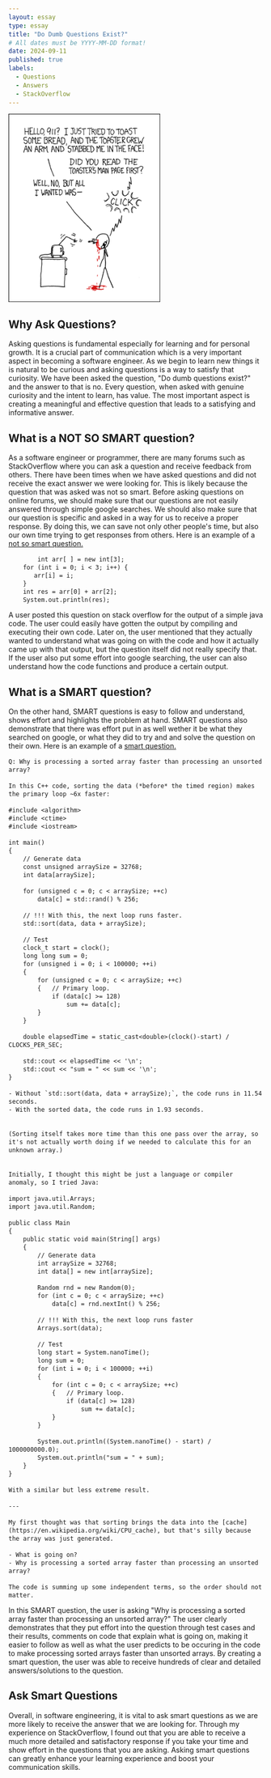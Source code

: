 ```yaml
---
layout: essay
type: essay
title: "Do Dumb Questions Exist?"
# All dates must be YYYY-MM-DD format!
date: 2024-09-11
published: true
labels:
  - Questions
  - Answers
  - StackOverflow
---
```


<img width="300px" class="rounded float-start pe-4" src="../img/smart-questions/rtfm.png">

## Why Ask Questions?

Asking questions is fundamental especially for learning and for personal growth. It is a crucial part of communication which is a very important aspect in becoming a software engineer. As we begin to learn new things it is natural to be curious and asking questions is a way to satisfy that curiosity. We have been asked the question, "Do dumb questions exist?" and the answer to that is no. Every question, when asked with genuine curiosity and the intent to learn, has value. The most important aspect is creating a meaningful and effective question that leads to a satisfying and informative answer. 

## What is a NOT SO SMART question?

As a software engineer or programmer, there are many forums such as StackOverflow where you can ask a question and receive feedback from others. There have been times when we have asked questions and did not receive the exact answer we were looking for. This is likely because the question that was asked was not so smart. Before asking questions on online forums, we should make sure that our questions are not easily answered through simple google searches. We should also make sure that our question is specific and asked in a way for us to receive a proper response. By doing this, we can save not only other people's time, but also our own time trying to get responses from others. Here is an example of a <a href="https://stackoverflow.com/questions/35683216/whats-the-output-of-this-code-written-in-java">not so smart question.</a> 

```
        int arr[ ] = new int[3];
    for (int i = 0; i < 3; i++) {
       arr[i] = i;
    } 
    int res = arr[0] + arr[2];
    System.out.println(res);

```


A user posted this question on stack overflow for the output of a simple java code. The user could easily have gotten the output by compiling and executing their own code. Later on, the user mentioned that they actually wanted to understand what was going on with the code and how it actually came up with that output, but the question itself did not really specify that. If the user also put some effort into google searching, the user can also understand how the code functions and produce a certain output.

## What is a SMART question?

On the other hand, SMART questions is easy to follow and understand, shows effort and highlights the problem at hand. SMART questions also demonstrate that there was effort put in as well wether it be what they searched on google, or what they did to try and and solve the question on their own. Here is an example of a <a href="https://stackoverflow.com/questions/11227809/why-is-processing-a-sorted-array-faster-than-processing-an-unsorted-array">smart question.</a> 

```
Q: Why is processing a sorted array faster than processing an unsorted array?

In this C++ code, sorting the data (*before* the timed region) makes the primary loop ~6x faster:

#include <algorithm>
#include <ctime>
#include <iostream>

int main()
{
	// Generate data
	const unsigned arraySize = 32768;
	int data[arraySize];

	for (unsigned c = 0; c < arraySize; ++c)
		data[c] = std::rand() % 256;

	// !!! With this, the next loop runs faster.
	std::sort(data, data + arraySize);

	// Test
	clock_t start = clock();
	long long sum = 0;
	for (unsigned i = 0; i < 100000; ++i)
	{
		for (unsigned c = 0; c < arraySize; ++c)
		{	// Primary loop.
			if (data[c] >= 128)
				sum += data[c];
		}
	}

	double elapsedTime = static_cast<double>(clock()-start) / CLOCKS_PER_SEC;

	std::cout << elapsedTime << '\n';
    std::cout << "sum = " << sum << '\n';
}

- Without `std::sort(data, data + arraySize);`, the code runs in 11.54 seconds.
- With the sorted data, the code runs in 1.93 seconds.


(Sorting itself takes more time than this one pass over the array, so it's not actually worth doing if we needed to calculate this for an unknown array.)


Initially, I thought this might be just a language or compiler anomaly, so I tried Java:

import java.util.Arrays;
import java.util.Random;

public class Main
{
	public static void main(String[] args)
	{
		// Generate data
		int arraySize = 32768;
		int data[] = new int[arraySize];

		Random rnd = new Random(0);
		for (int c = 0; c < arraySize; ++c)
		    data[c] = rnd.nextInt() % 256;

		// !!! With this, the next loop runs faster
		Arrays.sort(data);

		// Test
		long start = System.nanoTime();
		long sum = 0;
		for (int i = 0; i < 100000; ++i)
		{
			for (int c = 0; c < arraySize; ++c)
			{  	// Primary loop.
				if (data[c] >= 128)
					sum += data[c];
			}
		}

		System.out.println((System.nanoTime() - start) / 1000000000.0);
		System.out.println("sum = " + sum);
	}
}

With a similar but less extreme result.

---

My first thought was that sorting brings the data into the [cache](https://en.wikipedia.org/wiki/CPU_cache), but that's silly because the array was just generated.

- What is going on?
- Why is processing a sorted array faster than processing an unsorted array?

The code is summing up some independent terms, so the order should not matter.
```


In this SMART question, the user is asking "Why is processing a sorted array faster than processing an unsorted array?" The user clearly demonstrates that they put effort into the question through test cases and their results, comments on code that explain what is going on, making it easier to follow as well as what the user predicts to be occuring in the code to make processing sorted arrays faster than unsorted arrays. By creating a smart question, the user was able to receive hundreds of clear and detailed answers/solutions to the question. 

## Ask Smart Questions

Overall, in software engineering, it is vital to ask smart questions as we are more likely to receive the answer that we are looking for. Through my experience on StackOverflow, I found out that you are able to receive a much more detailed and satisfactory response if you take your time and show effort in the questions that you are asking. Asking smart questions can greatly enhance your learning experience and boost your communication skills. 
